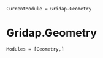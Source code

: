 
```@meta
CurrentModule = Gridap.Geometry
```

# Gridap.Geometry

```@autodocs
Modules = [Geometry,]
```
